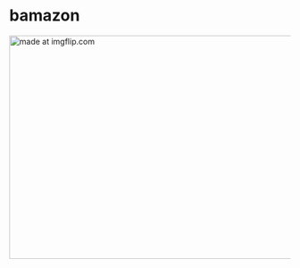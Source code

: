 # bamazon
<a href="https://imgflip.com/gif/26egxv"><img src="https://i.imgflip.com/26egxv.gif" title="made at imgflip.com" height = "400" width = "600"/></a>

